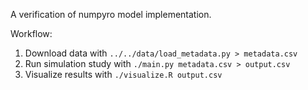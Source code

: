 A verification of numpyro model implementation.

Workflow:

1. Download data with `../../data/load_metadata.py > metadata.csv`
2. Run simulation study with `./main.py metadata.csv > output.csv`
3. Visualize results with `./visualize.R output.csv`